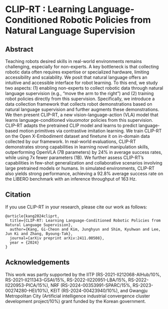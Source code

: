 # CLIP-RT : Learning Language-Conditioned Robotic Policies from Natural Language Supervision

## Abstract
Teaching robots desired skills in real-world environments remains challenging, especially for non-experts. A key bottleneck is that collecting robotic data often requires expertise or specialized hardware, limiting accessibility and scalability. We posit that natural language offers an intuitive and accessible interface for robot learning. To this end, we study two aspects: (1) enabling non-experts to collect robotic data through natural language supervision (e.g., “move the arm to the right”) and (2) training robot policies directly from this supervision. Specifically, we introduce a data collection framework that collects robot demonstrations based on natural language supervision and further augments these demonstrations. We then present CLIP-RT, a new vision-language-action (VLA) model that learns language-conditioned visuomotor policies from this supervision. CLIP-RT adapts the pretrained CLIP model and learns to predict language-based motion primitives via contrastive imitation learning. We train CLIP-RT on the Open X-Embodiment dataset and finetune it on in-domain data collected by our framework. In real-world evaluations, CLIP-RT demonstrates strong capabilities in learning novel manipulation skills, outperforming OpenVLA (7B parameters) by 24% in average success rates, while using 7x fewer parameters (1B). We further assess CLIP-RT’s capabilities in few-shot generalization and collaborative scenarios involving large pretrained models or humans. In simulated environments, CLIP-RT also yields strong performance, achieving a 92.8% average success rate on the LIBERO benchmark with an inference throughput of 163 Hz.


## Citation
If you use CLIP-RT in your research, please cite our work as follows:
```
@article{kang2024cliprt,
  title={CLIP-RT: Learning Language-Conditioned Robotic Policies from Natural Language Supervision},
  author={Kang, Gi-Cheon and Kim, Junghyun and Shim, Kyuhwan and Lee, Jun Ki and Zhang, Byoung-Tak},
  journal={arXiv preprint arXiv:2411.00508},
  year = {2024}
}
```
## Acknowledgements
This work was partly supported by the IITP (RS-2021-II212068-AIHub/10%, RS-2021-II211343-GSAI/15%, RS-2022-II220951-LBA/15%, RS-2022-II220953-PICA/15%), NRF (RS-2024-00353991-SPARC/15%, RS-2023-00274280-HEI/10%), KEIT (RS-2024-00423940/10%), and Gwangju Metropolitan City (Artificial intelligence industrial convergence cluster development project/10%) grant funded by the Korean government.
